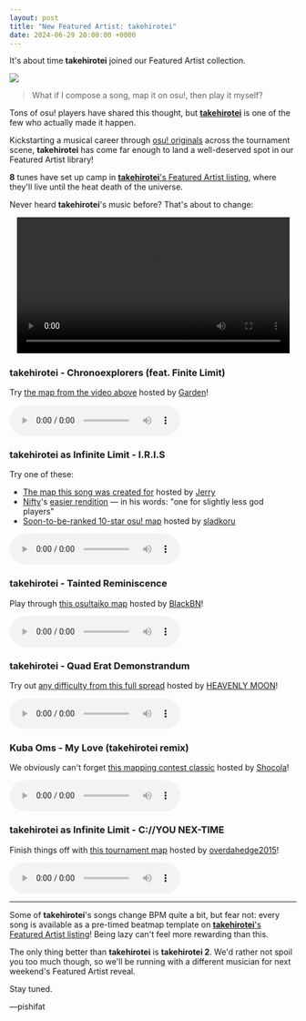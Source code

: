 ```yaml
---
layout: post
title: "New Featured Artist: takehirotei"
date: 2024-06-29 20:00:00 +0000
---
```


It's about time **takehirotei** joined our Featured Artist collection.

![](https://assets.ppy.sh/artists/428/header.jpg)

> What if I compose a song, map it on osu!, then play it myself?

Tons of osu! players have shared this thought, but [**takehirotei**](https://osu.ppy.sh/users/11793794) is one of the few who actually made it happen.

Kickstarting a musical career through [osu! originals](/wiki/osu!_originals) across the tournament scene, **takehirotei** has come far enough to land a well-deserved spot in our Featured Artist library!

**8** tunes have set up camp in [**takehirotei**'s Featured Artist listing](https://osu.ppy.sh/beatmaps/artists/428), where they'll live until the heat death of the universe.

Never heard **takehirotei**'s music before? That's about to change:

<div align="center">
    <video width="95%" controls>
        <source src="https://assets.ppy.sh/media/news/takehirotei_showcase.mp4" type="video/mp4" preload="none">
    </video>
</div>

### takehirotei - Chronoexplorers (feat. Finite Limit)

Try [the map from the video above](https://osu.ppy.sh/beatmapsets/2168355) hosted by [Garden](https://osu.ppy.sh/users/2849992)!

<audio controls>
    <source src="https://assets.ppy.sh/artists/428/Songs/takehirotei%20-%20Chronoexplorers%20(feat.%20Finite%20Limit).mp3">
</audio>

### takehirotei as Infinite Limit - I.R.I.S

Try one of these:

- [The map this song was created for](https://osu.ppy.sh/beatmapsets/1889529) hosted by [Jerry](https://osu.ppy.sh/users/605973)
- [Nifty](https://osu.ppy.sh/users/4956097)'s [easier rendition](https://osu.ppy.sh/beatmapsets/2134516) — in his words: "one for slightly less god players"
- [Soon-to-be-ranked 10-star osu! map](https://osu.ppy.sh/beatmapsets/2048690) hosted by [sladkoru](https://osu.ppy.sh/users/10748381)

<audio controls>
    <source src="https://assets.ppy.sh/artists/428/Songs/takehirotei%20as%20Infinite%20Limit%20-%20I.R.I.S.mp3">
</audio>

### takehirotei - Tainted Reminiscence

Play through [this osu!taiko map](https://osu.ppy.sh/beatmapsets/2158145) hosted by [BlackBN](https://osu.ppy.sh/users/6291741)!

<audio controls>
    <source src="https://assets.ppy.sh/artists/428/Songs/takehirotei%20-%20Tainted%20Reminiscence.mp3">
</audio>

### takehirotei - Quad Erat Demonstrandum

Try out [any difficulty from this full spread](https://osu.ppy.sh/beatmapsets/2134747) hosted by [HEAVENLY MOON](https://osu.ppy.sh/users/13681283)!

<audio controls>
    <source src="https://assets.ppy.sh/artists/428/Songs/takehirotei%20-%20Quad%20Erat%20Demonstrandum.mp3">
</audio>

### Kuba Oms - My Love (takehirotei remix)

We obviously can't forget [this mapping contest classic](https://osu.ppy.sh/beatmapsets/1390004) hosted by [Shocola](https://osu.ppy.sh/users/6781232)!

<audio controls>
    <source src="https://assets.ppy.sh/artists/428/Songs/Kuba%20Oms%20-%20My%20Love%20(takehirotei%20remix).mp3">
</audio>

### takehirotei as Infinite Limit - C://YOU NEX-TIME

Finish things off with [this tournament map](https://osu.ppy.sh/beatmapsets/2030024) hosted by [overdahedge2015](https://osu.ppy.sh/users/9864847)!

<audio controls>
    <source src="https://assets.ppy.sh/artists/428/Songs/takehirotei%20as%20Infinite%20Limit%20-%20CYOU%20NEX-TIME.mp3">
</audio>

---

Some of **takehirotei**'s songs change BPM quite a bit, but fear not: every song is available as a pre-timed beatmap template on [**takehirotei**'s Featured Artist listing](https://osu.ppy.sh/beatmaps/artists/428)! Being lazy can't feel more rewarding than this.

The only thing better than **takehirotei** is **takehirotei 2**. We'd rather not spoil you too much though, so we'll be running with a different musician for next weekend's Featured Artist reveal.

Stay tuned.

—pishifat
